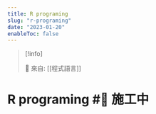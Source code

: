 ```yaml
---
title: R programing
slug: "r-programing"
date: "2023-01-20"
enableToc: false
---
```


> [!info]
>
> 🌱 來自: [[程式語言]]

# R programing #🚧 施工中


